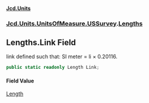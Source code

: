 #### [Jcd.Units](index.md 'index')

### [Jcd.Units.UnitsOfMeasure.USSurvey](Jcd.Units.UnitsOfMeasure.USSurvey.md 'Jcd.Units.UnitsOfMeasure.USSurvey').[Lengths](Lengths.md 'Jcd.Units.UnitsOfMeasure.USSurvey.Lengths')

## Lengths.Link Field

link defined such that: SI meter = li × 0.20116.

```csharp
public static readonly Length Link;
```

#### Field Value

[Length](Length.md 'Jcd.Units.UnitTypes.Length')